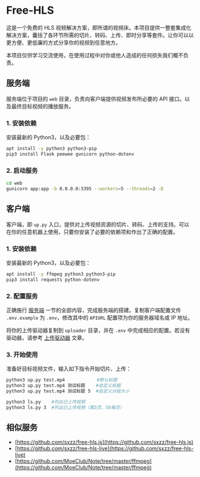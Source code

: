 # Free-HLS

这是一个免费的 HLS 视频解决方案，即所谓的视频床。本项目提供一整套集成化解决方案，囊括了各环节所需的切片、转码、上传、即时分享等套件。让你可以以更方便、更低廉的方式分享你的视频到任意地方。

本项目仅供学习交流使用，在使用过程中对你或他人造成的任何损失我们概不负责。

## 服务端

服务端位于项目的 `web` 目录，负责向客户端提供视频发布所必要的 API 接口。以及最终目标视频的播放服务。

### 1. 安装依赖

安装最新的 Python3，以及必要包：

```bash
apt install -y python3 python3-pip
pip3 install Flask peewee gunicorn python-dotenv
```

### 2. 启动服务

```bash
cd web
gunicorn app:app -b 0.0.0.0:3395 --workers=5 --threads=2 -D
```

## 客户端

客户端，即 `up.py` 入口，提供对上传视频资源的切片、转码、上传的支持。可以在你的任意机器上使用，只要你安装了必要的依赖项和作出了正确的配置。

### 1. 安装依赖

安装最新的 Python3，以及必要包：

```bash
apt install -y ffmpeg python3 python3-pip
pip3 install requests python-dotenv
```

### 2. 配置服务

正确施行 [服务端](#服务端) 一节的全部内容，完成服务端的搭建。复制客户端配置文件 `.env.example` 为 `.env`，修改其中的 `APIURL` 配置项为你的服务器域名或 IP 地址。

将你的上传驱动器复制到 `uploader` 目录，并在 `.env` 中完成相应的配置。若没有驱动器，请参考 [上传驱动器](https://github.com/sxyazi/free-hls/wiki/%E4%B8%8A%E4%BC%A0%E9%A9%B1%E5%8A%A8%E5%99%A8) 文章。

### 3. 开始使用

准备好目标视频文件，输入如下指令开始切片、上传：

```bash
python3 up.py test.mp4            #默认标题
python3 up.py test.mp4 测试标题    #自定义标题
python3 up.py test.mp4 测试标题 5  #自定义分段大小

python3 ls.py    #列出已上传视频
python3 ls.py 3  #列出已上传视频（第3页，50每页）
```

## 相似服务

- [https://github.com/sxzz/free-hls.js](https://github.com/sxzz/free-hls.js)
- [https://github.com/sxzz/free-hls-live](https://github.com/sxzz/free-hls-live)
- [https://github.com/MoeClub/Note/tree/master/ffmpeg](https://github.com/MoeClub/Note/tree/master/ffmpeg)
